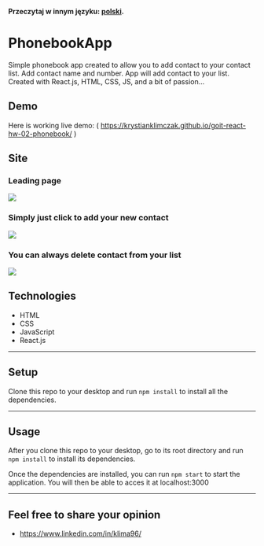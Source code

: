 **Przeczytaj w innym języku: [polski](README.pl.md).**

# PhonebookApp

Simple phonebook app created to allow you to add contact to your contact list.
Add contact name and number. App will add contact to your list. Created with
React.js, HTML, CSS, JS, and a bit of passion...

## Demo

Here is working live demo: (
https://krystianklimczak.github.io/goit-react-hw-02-phonebook/ )

## Site

### Leading page

![](./assets/phonebook-main.png)

### Simply just click to add your new contact

![](./assets/phonebook-click.png)

### You can always delete contact from your list

![](./assets/phonebook-delete.png)

## Technologies

- HTML
- CSS
- JavaScript
- React.js

---

## Setup

Clone this repo to your desktop and run `npm install` to install all the
dependencies.

---

## Usage

After you clone this repo to your desktop, go to its root directory and run
`npm install` to install its dependencies.

Once the dependencies are installed, you can run `npm start` to start the
application. You will then be able to acces it at localhost:3000

---

## Feel free to share your opinion

- https://www.linkedin.com/in/klima96/
